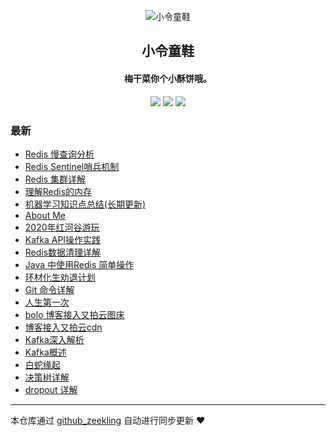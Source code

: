 <p align="center"><img alt="小令童鞋" src="https://img.zeekling.cn/images/2020/02/23/logo.th.png"></p><h2 align="center">
小令童鞋
</h2>

<h4 align="center">梅干菜你个小酥饼哦。</h4>
<p align="center"><a title="小令童鞋" target="_blank" href="https://github.com/zeekling/zeekling"><img src="https://img.shields.io/github/last-commit/zeekling/zeekling.svg?style=flat-square&color=FF9900"></a>
<a title="GitHub repo size in bytes" target="_blank" href="https://github.com/zeekling/zeekling"><img src="https://img.shields.io/github/repo-size/zeekling/zeekling.svg?style=flat-square"></a>
<a title="Hits" target="_blank" href="https://github.com/zeekling/hits"><img src="https://hits.b3log.org/zeekling/zeekling.svg"></a></p>

### 最新

* [Redis 慢查询分析](https://www.zeekling.cn/articles/2020/07/23/1595493094855.html)
* [Redis Sentinel哨兵机制](https://www.zeekling.cn/articles/2020/07/21/1595343778998.html)
* [Redis 集群详解](https://www.zeekling.cn/articles/2020/07/21/1595342026052.html)
* [理解Redis的内存](https://www.zeekling.cn/articles/2020/07/04/1593860561539.html)
* [机器学习知识点总结(长期更新)](https://www.zeekling.cn/articles/2019/08/14/1565788128215.html)
* [About Me](https://www.zeekling.cn/aboutMe.html)
* [2020年红河谷游玩](https://www.zeekling.cn/articles/2020/06/06/1591450599075.html)
* [Kafka API操作实践](https://www.zeekling.cn/articles/2020/05/17/1589721212901.html)
* [Redis数据清理详解](https://www.zeekling.cn/articles/2020/06/22/1592922698436.html)
* [Java 中使用Redis 简单操作](https://www.zeekling.cn/articles/2020/06/22/1592757637089.html)
* [环材化生劝退计划](https://www.zeekling.cn/articles/2020/06/17/1592323471534.html)
* [Git 命令详解](https://www.zeekling.cn/articles/2019/12/01/1575184426144.html)
* [人生第一次](https://www.zeekling.cn/articles/2020/03/22/1584880355664.html)
* [bolo 博客接入又拍云图床](https://www.zeekling.cn/articles/2020/06/09/1591638203577.html)
* [博客接入又拍云cdn](https://www.zeekling.cn/articles/2020/06/07/1591520906274.html)
* [Kafka深入解析](https://www.zeekling.cn/articles/2020/05/24/1590327441358.html)
* [Kafka概述](https://www.zeekling.cn/articles/2020/05/24/1590324636321.html)
* [白蛇缘起](https://www.zeekling.cn/articles/2019/07/14/1563077032010.html)
* [决策树详解](https://www.zeekling.cn/articles/2019/07/20/1563605756560.html)
* [dropout 详解](https://www.zeekling.cn/articles/2019/08/03/1564840694727.html)



---

本仓库通过 [github_zeekling](https://git.zeekling.cn/zeekling/github_zeekling) 自动进行同步更新 ❤️ 